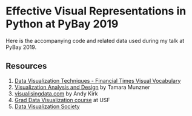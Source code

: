 # Effective Visual Representations in Python at PyBay 2019 

Here is the accompanying code and related data used during my talk at PyBay 2019.

## Resources

1. [Data Visualization Techniques - Financial Times Visual Vocabulary](https://github.com/ft-interactive/chart-doctor/tree/master/visual-vocabulary) 
2. [Visualization Analysis and Design](https://www.cs.ubc.ca/~tmm/vadbook/) by Tamara Munzner
3. [visualisingdata.com](https://www.visualisingdata.com/) by Andy Kirk 
4. [Grad Data Visualization course](https://www.cs.usfca.edu/~apjoshi/cs686-grad-vis) at USF
5. [Data Visualization Society](https://www.datavisualizationsociety.com/)



